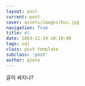 ```yaml
---
layout: post
current: post
cover: assets/images/bus.jpg
navigation: True
title: #1
date: 1863-11-19 10:18:00
tags: sql
class: post-template
subclass: 'post'
author: qione
---
```


글이 써지나?